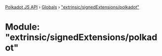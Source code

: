 [Polkadot JS API](../README.md) › [Globals](../globals.md) › ["extrinsic/signedExtensions/polkadot"](_extrinsic_signedextensions_polkadot_.md)

# Module: "extrinsic/signedExtensions/polkadot"


